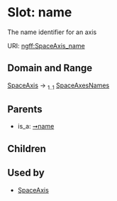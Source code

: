 
# Slot: name

The name identifier for an axis

URI: [ngff:SpaceAxis_name](https://w3id.org/ome/ngff/SpaceAxis_name)


## Domain and Range

[SpaceAxis](SpaceAxis.md) &#8594;  <sub>1..1</sub> [SpaceAxesNames](SpaceAxesNames.md)

## Parents

 *  is_a: [➞name](axis__name.md)

## Children


## Used by

 * [SpaceAxis](SpaceAxis.md)
